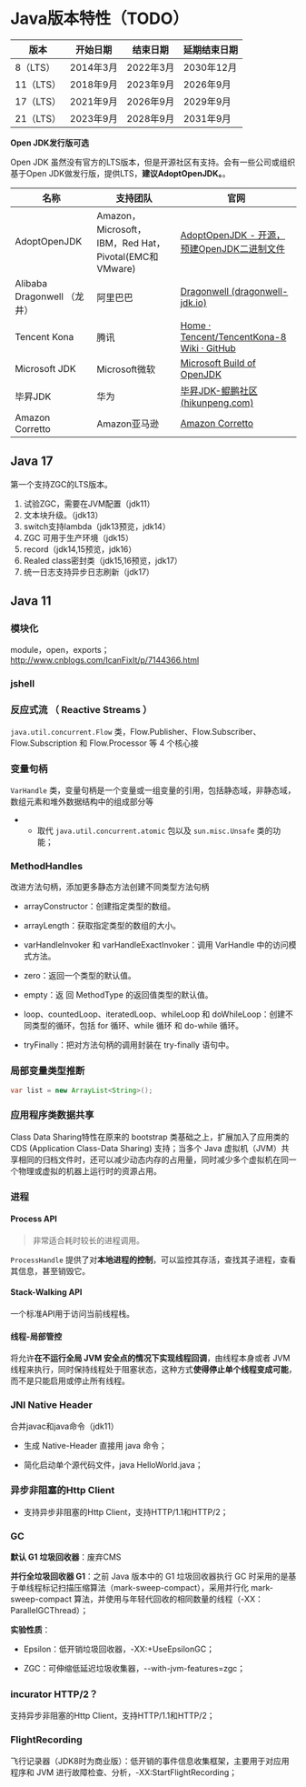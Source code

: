 # Java版本特性（TODO）

| 版本      | 开始日期  | 结束日期  | 延期结束日期 |
| --------- | --------- | --------- | ------------ |
| 8（LTS）  | 2014年3月 | 2022年3月 | 2030年12月   |
| 11（LTS） | 2018年9月 | 2023年9月 | 2026年9月    |
| 17（LTS） | 2021年9月 | 2026年9月 | 2029年9月    |
| 21（LTS） | 2023年9月 | 2028年9月 | 2031年9月    |

**Open JDK发行版可选**

Open JDK 虽然没有官方的LTS版本，但是开源社区有支持。会有一些公司或组织基于Open JDK做发行版，提供LTS，**建议AdoptOpenJDK。**。

| 名称                        | 支持团队                                              | 官网                                                         |
| --------------------------- | ----------------------------------------------------- | ------------------------------------------------------------ |
| AdoptOpenJDK                | Amazon，Microsoft，IBM，Red Hat，Pivotal(EMC和VMware) | [AdoptOpenJDK - 开源，预建OpenJDK二进制文件](https://adoptopenjdk.net/) |
| Alibaba Dragonwell （龙井） | 阿里巴巴                                              | [Dragonwell (dragonwell-jdk.io)](https://dragonwell-jdk.io/) |
| Tencent Kona                | 腾讯                                                  | [Home · Tencent/TencentKona-8 Wiki · GitHub](https://github.com/Tencent/TencentKona-8/wiki) |
| Microsoft JDK               | Microsoft微软                                         | [Microsoft Build of OpenJDK](https://www.microsoft.com/openjdk) |
| 毕昇JDK                     | 华为                                                  | [毕昇JDK-鲲鹏社区 (hikunpeng.com)](https://www.hikunpeng.com/developer/devkit/compiler/jdk) |
| Amazon Corretto             | Amazon亚马逊                                          | [Amazon Corretto](https://aws.amazon.com/cn/corretto/)       |

## Java 17

第一个支持ZGC的LTS版本。

1. 试验ZGC，需要在JVM配置（jdk11）
2. 文本块升级。（jdk13）
3. switch支持lambda（jdk13预览，jdk14）
4. ZGC 可用于生产环境（jdk15）
5. record（jdk14,15预览，jdk16）
6. Realed class密封类（jdk15,16预览，jdk17）
7. 统一日志支持异步日志刷新（jdk17）



## Java 11

### 模块化

module，open，exports；   http://www.cnblogs.com/IcanFixIt/p/7144366.html 





### jshell



### 反应式流 （ Reactive Streams ）

`java.util.concurrent.Flow` 类，Flow.Publisher、Flow.Subscriber、Flow.Subscription 和 Flow.Processor 等 4 个核心接



### 变量句柄

`VarHandle` 类，变量句柄是一个变量或一组变量的引用，包括静态域，非静态域，数组元素和堆外数据结构中的组成部分等

- - 取代 `java.util.concurrent.atomic` 包以及 `sun.misc.Unsafe` 类的功能；



### MethodHandles 

改进方法句柄，添加更多静态方法创建不同类型方法句柄

- arrayConstructor：创建指定类型的数组。

- arrayLength：获取指定类型的数组的大小。
- varHandleInvoker 和 varHandleExactInvoker：调用 VarHandle 中的访问模式方法。
- zero：返回一个类型的默认值。
- empty：返 回 MethodType 的返回值类型的默认值。
- loop、countedLoop、iteratedLoop、whileLoop 和 doWhileLoop：创建不同类型的循环，包括 for 循环、while 循环 和 do-while 循环。
- tryFinally：把对方法句柄的调用封装在 try-finally 语句中。



### 局部变量类型推断

```java
var list = new ArrayList<String>(); 
```



### 应用程序类数据共享

Class Data Sharing特性在原来的 bootstrap 类基础之上，扩展加入了应用类的 CDS (Application Class-Data Sharing) 支持；当多个 Java 虚拟机（JVM）共享相同的归档文件时，还可以减少动态内存的占用量，同时减少多个虚拟机在同一个物理或虚拟的机器上运行时的资源占用。



### 进程

#### Process API

> 非常适合耗时较长的进程调用。

`ProcessHandle` 提供了对**本地进程的控制**，可以监控其存活，查找其子进程，查看其信息，甚至销毁它。

#### Stack-Walking API

一个标准API用于访问当前线程栈。



#### 线程-局部管控

将允许**在不运行全局 JVM 安全点的情况下实现线程回调**，由线程本身或者 JVM 线程来执行，同时保持线程处于阻塞状态，这种方式**使得停止单个线程变成可能**，而不是只能启用或停止所有线程。



### JNI Native Header

合并javac和java命令（jdk11）

- 生成 Native-Header 直接用 java 命令；

- 简化启动单个源代码文件，java     HelloWorld.java；



### 异步非阻塞的Http Client

- 支持异步非阻塞的Http Client，支持HTTP/1.1和HTTP/2；



### GC

**默认 G1 垃圾回收器**：废弃CMS

**并行全垃圾回收器 G1**：之前 Java 版本中的 G1 垃圾回收器执行 GC 时采用的是基于单线程标记扫描压缩算法（mark-sweep-compact），采用并行化 mark-sweep-compact 算法，并使用与年轻代回收的相同数量的线程（-XX：ParallelGCThread）；

**实验性质**：

- Epsilon：低开销垃圾回收器，-XX:+UseEpsilonGC；

- ZGC：可伸缩低延迟垃圾收集器，--with-jvm-features=zgc；



### incurator  HTTP/2？

支持异步非阻塞的Http Client，支持HTTP/1.1和HTTP/2；



### FlightRecording

飞行记录器（JDK8时为商业版）：低开销的事件信息收集框架，主要用于对应用程序和 JVM 进行故障检查、分析，-XX:StartFlightRecording；
